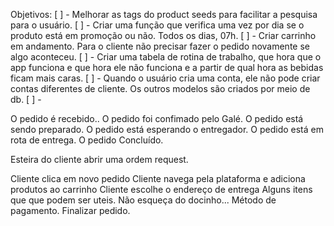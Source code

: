 Objetivos:
[ ] - Melhorar as tags do product seeds para facilitar a pesquisa para o usuário.
[ ] - Criar uma função que verifica uma vez por dia se o produto está em promoção ou não. Todos os dias, 07h.
[ ] - Criar carrinho em andamento. Para o cliente não precisar fazer o pedido novamente se algo aconteceu.
[ ] - Criar uma tabela de rotina de trabalho, que hora que o app funciona e que hora ele não funciona e a partir de qual hora as bebidas ficam mais caras.
[ ] - Quando o usuário cria uma conta, ele não pode criar contas diferentes de cliente. Os outros modelos são criados por meio de db.
[ ] -




O pedido é recebido..
O pedido foi confimado pelo Galé.
O pedido está sendo preparado.
O pedido está esperando o entregador.
O pedido está em rota de entrega.
O pedido Concluído.

Esteira do cliente abrir uma ordem request.

Cliente clica em novo pedido
Cliente navega pela plataforma e adiciona produtos ao carrinho
Cliente escolhe o endereço de entrega
Alguns itens que que podem ser uteis.
Não esqueça do docinho...
Método de pagamento.
Finalizar pedido.







